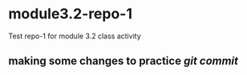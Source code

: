 # module3.2-repo-1
Test repo-1 for module 3.2 class activity

## making some changes to practice _git commit_

